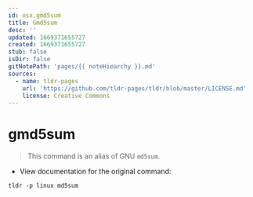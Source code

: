 ```yaml
---
id: osx.gmd5sum
title: Gmd5sum
desc: ''
updated: 1669371655727
created: 1669371655727
stub: false
isDir: false
gitNotePath: 'pages/{{ noteHiearchy }}.md'
sources:
  - name: tldr-pages
    url: 'https://github.com/tldr-pages/tldr/blob/master/LICENSE.md'
    license: Creative Commons
---
```

# gmd5sum

> This command is an alias of GNU `md5sum`.

- View documentation for the original command:

`tldr -p linux md5sum`

